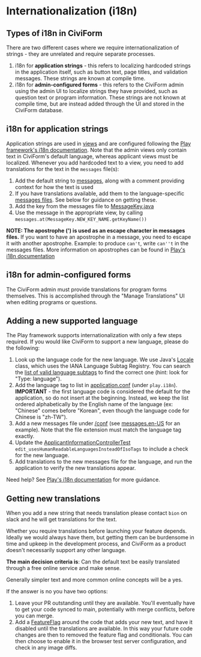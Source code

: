 # Internationalization (i18n)

## Types of i18n in CiviForm

There are two different cases where we require internationalization of strings - they are unrelated and require separate processes.

1. i18n for **application strings** - this refers to localizing hardcoded strings in the application itself, such as button text, page titles, and validation messages. These strings are known at compile time.
2. i18n for **admin-configured forms** - this refers to the CiviForm admin using the admin UI to localize strings they have provided, such as question text or program information. These strings are not known at compile time, but are instead added through the UI and stored in the CiviForm database.

## i18n for application strings

Application strings are used in [views](https://github.com/civiform/civiform/tree/main/server/app/views) and are configured following the [Play framework's i18n documentation](https://www.playframework.com/documentation/2.8.x/JavaI18N). Note that the admin views only contain text in CiviForm's default language, whereas applicant views must be localized. Whenever you add hardcoded text to a view, you need to add translations for the text in the `messages` file(s):

1. Add the default string to [messages](https://github.com/civiform/civiform/blob/main/server/conf/messages), along with a comment providing context for how the text is used
2. If you have translations available, add them to the language-specific [messages files](https://github.com/civiform/civiform/blob/main/server/conf). See below for guidance on getting these.
3. Add the key from the messages file to [MessageKey.java](https://github.com/civiform/civiform/blob/main/server/app/services/MessageKey.java)
4. Use the message in the appropriate view, by calling `messages.at(MessageKey.NEW_KEY_NAME.getKeyName())`

**NOTE: The apostrophe (') is used as an escape character in messages files.** If you want to have an apostrophe in a message, you need to escape it with another apostrophe. Example: to produce `can't`, write `can''t` in the messages files. More information on apostrophes can be found in [Play's i18n documentation](https://www.playframework.com/documentation/2.8.x/JavaI18N#Notes-on-apostrophes)

## i18n for admin-configured forms

The CiviForm admin must provide translations for program forms themselves. This is accomplished through the "Manage Translations" UI when editing programs or questions.

## Adding a new supported language

The Play framework supports internationalization with only a few steps required. If you would like CiviForm to support a new language, please do the following:

1. Look up the language code for the new language. We use Java's [Locale](https://docs.oracle.com/en/java/javase/11/docs/api/java.base/java/util/Locale.html) class, which uses the IANA Language Subtag Registry. You can search the [list of valid language subtags](https://www.iana.org/assignments/language-subtag-registry/language-subtag-registry) to find the correct one (hint: look for "Type: language").
2. Add the language tag to list in [application.conf](https://github.com/civiform/civiform/blob/main/server/conf/application.conf) (under `play.i18n`). **IMPORTANT** - the first language code is considered the default for the application, so do not insert at the beginning. Instead, we keep the list ordered alphabetically by the English name of the language (ex: "Chinese" comes before "Korean", even though the language code for Chinese is "zh-TW").
3. Add a new messages file under [/conf](https://github.com/civiform/civiform/tree/main/server/conf) (see [messages.en-US](https://github.com/civiform/civiform/blob/main/server/conf/messages.en-US) for an example). Note that the file extension must match the language tag exactly.
4. Update the [ApplicantInformationControllerTest](https://github.com/civiform/civiform/blob/main/server/test/controllers/applicant/ApplicantInformationControllerTest.java) `edit_usesHumanReadableLanguagesInsteadOfIsoTags` to include a check for the new language.
5. Add translations to the new messages file for the language, and run the application to verify the new translations appear.

Need help? See [Play's i18n documentation](https://www.playframework.com/documentation/2.8.x/JavaI18N) for more guidance.

## Getting new translations

When you add a new string that needs translation please contact `bion` on slack and he will get translations for the text.

Whether you require translations before launching your feature depends. Ideally we would always have them, but getting them can be burdensome in time and upkeep in the development process, and CiviForm as a product doesn't necessarily support any other language.

**The main decision criteria is**: Can the default text be easily translated through a free online service and make sense.

Generally simpler text and more common online concepts will be a yes.

If the answer is no you have two options:

1. Leave your PR outstanding until they are available.  You'll eventually have to get your code synced to main, potentially with merge conflicts, before you can merge.
2. Add a [FeatureFlag](https://docs.civiform.us/contributor-guide/developer-guide/feature-flags) around the code that adds your new text, and have it disabled until the translations are available.  In this way your future code changes are then to removed the feature flag and conditionals.  You can then choose to enable it in the browser test server configuration, and check in any image diffs.
